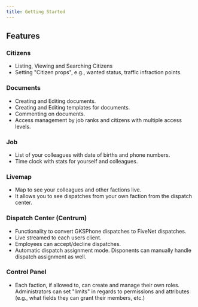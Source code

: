 ```yaml
---
title: Getting Started
---
```


## Features

### Citizens

* Listing, Viewing and Searching Citizens
* Setting "Citizen props", e.g., wanted status, traffic infraction points.

### Documents

* Creating and Editing documents.
* Creating and Editing templates for documents.
* Commenting on documents.
* Access management by job ranks and citizens with multiple access levels.

### Job

* List of your colleagues with date of births and phone numbers.
* Time clock with stats for yourself and colleagues.

### Livemap

* Map to see your colleagues and other factions live.
* It allows you to see dispatches from your own faction from the dispatch center.

### Dispatch Center (Centrum)

* Functionality to convert GKSPhone dispatches to FiveNet dispatches.
* Live streamed to each users client.
* Employees can accept/decline dispatches.
* Automatic dispatch assignment mode. Disponents can manually handle dispatch assignment as well.

### Control Panel

* Each faction, if allowed to, can create and manage their own roles. Administrators can set "limits" in regards to permissions and attributes (e.g., what fields they can grant their members, etc.)
